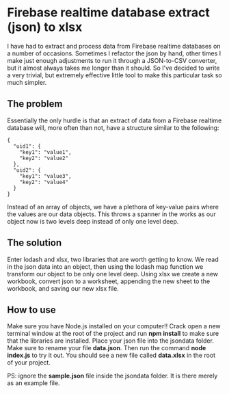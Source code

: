 # Firebase realtime database extract (json) to xlsx

I have had to extract and process data from Firebase realtime databases on a number of occasions.
Sometimes I refactor the json by hand, other times I make just enough adjustments to run it through a JSON-to-CSV converter, but it almost always takes me longer than it should. So I've decided to write a very trivial, but extremely effective little tool to make this particular task so much simpler.

## The problem

Essentially the only hurdle is that an extract of data from a Firebase realtime database will, more often than not, have a structure similar to the following:

```
{
  "uid1": {
    "key1": "value1",
    "key2": "value2"
  },
  "uid2": {
    "key1": "value3",
    "key2": "value4"
  }
}
```

Instead of an array of objects, we have a plethora of key-value pairs where the values are our data objects. This throws a spanner in the works as our object now is two levels deep instead of only one level deep.

## The solution

Enter lodash and xlsx, two libraries that are worth getting to know. We read in the json data into an object, then using the lodash map function we transform our object to be only one level deep. Using xlsx we create a new workbook, convert json to a worksheet, appending the new sheet to the workbook, and saving our new xlsx file.

## How to use

Make sure you have Node.js installed on your computer!!
Crack open a new terminal window at the root of the project and run **npm install** to make sure that the libraries are installed.
Place your json file into the jsondata folder. Make sure to rename your file **data.json**.
Then run the command **node index.js** to try it out.
You should see a new file called **data.xlsx** in the root of your project.

PS: ignore the **sample.json** file inside the jsondata folder. It is there merely as an example file.